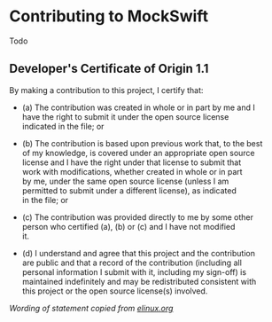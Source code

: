 # Contributing to MockSwift
Todo
## Developer's Certificate of Origin 1.1

By making a contribution to this project, I certify that:

- (a) The contribution was created in whole or in part by me and I  
have the right to submit it under the open source license  
indicated in the file; or

- (b) The contribution is based upon previous work that, to the best  
of my knowledge, is covered under an appropriate open source  
license and I have the right under that license to submit that  
work with modifications, whether created in whole or in part  
by me, under the same open source license (unless I am  
permitted to submit under a different license), as indicated  
in the file; or

- (c) The contribution was provided directly to me by some other  
person who certified (a), (b) or (c) and I have not modified  
it.

- (d) I understand and agree that this project and the contribution  
are public and that a record of the contribution (including all  
personal information I submit with it, including my sign-off) is  
maintained indefinitely and may be redistributed consistent with  
this project or the open source license(s) involved.

*Wording of statement copied from [elinux.org](http://elinux.org/Developer_Certificate_Of_Origin)*
